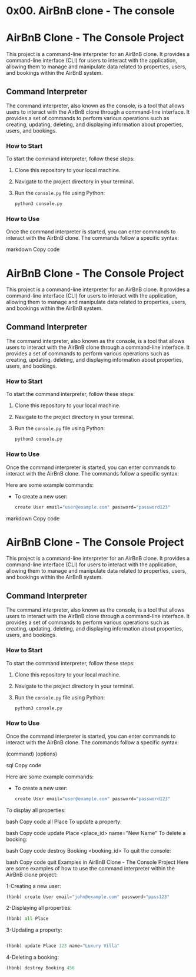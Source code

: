 # 0x00. AirBnB clone - The console

# AirBnB Clone - The Console Project

This project is a command-line interpreter for an AirBnB clone. It provides a command-line interface (CLI) for users to interact with the application, allowing them to manage and manipulate data related to properties, users, and bookings within the AirBnB system.

## Command Interpreter

The command interpreter, also known as the console, is a tool that allows users to interact with the AirBnB clone through a command-line interface. It provides a set of commands to perform various operations such as creating, updating, deleting, and displaying information about properties, users, and bookings.

### How to Start

To start the command interpreter, follow these steps:

1. Clone this repository to your local machine.
2. Navigate to the project directory in your terminal.
3. Run the `console.py` file using Python:

    ```bash
    python3 console.py
    ```

### How to Use

Once the command interpreter is started, you can enter commands to interact with the AirBnB clone. The commands follow a specific syntax:

markdown
Copy code
# AirBnB Clone - The Console Project

This project is a command-line interpreter for an AirBnB clone. It provides a command-line interface (CLI) for users to interact with the application, allowing them to manage and manipulate data related to properties, users, and bookings within the AirBnB system.

## Command Interpreter

The command interpreter, also known as the console, is a tool that allows users to interact with the AirBnB clone through a command-line interface. It provides a set of commands to perform various operations such as creating, updating, deleting, and displaying information about properties, users, and bookings.

### How to Start

To start the command interpreter, follow these steps:

1. Clone this repository to your local machine.
2. Navigate to the project directory in your terminal.
3. Run the `console.py` file using Python:

    ```bash
    python3 console.py
    ```

### How to Use

Once the command interpreter is started, you can enter commands to interact with the AirBnB clone. The commands follow a specific syntax:

Here are some example commands:

- To create a new user:
  ```bash
  create User email="user@example.com" password="password123"

markdown
Copy code
# AirBnB Clone - The Console Project

This project is a command-line interpreter for an AirBnB clone. It provides a command-line interface (CLI) for users to interact with the application, allowing them to manage and manipulate data related to properties, users, and bookings within the AirBnB system.

## Command Interpreter

The command interpreter, also known as the console, is a tool that allows users to interact with the AirBnB clone through a command-line interface. It provides a set of commands to perform various operations such as creating, updating, deleting, and displaying information about properties, users, and bookings.

### How to Start

To start the command interpreter, follow these steps:

1. Clone this repository to your local machine.
2. Navigate to the project directory in your terminal.
3. Run the `console.py` file using Python:

    ```bash
    python3 console.py
    ```

### How to Use

Once the command interpreter is started, you can enter commands to interact with the AirBnB clone. The commands follow a specific syntax:

(command) (options)

sql
Copy code

Here are some example commands:

- To create a new user:
  ```bash
  create User email="user@example.com" password="password123"
To display all properties:

bash
Copy code
all Place
To update a property:

bash
Copy code
update Place <place_id> name="New Name"
To delete a booking:

bash
Copy code
destroy Booking <booking_id>
To quit the console:

bash
Copy code
quit
Examples in AirBnB Clone - The Console Project
Here are some examples of how to use the command interpreter within the AirBnB clone project:

1-Creating a new user:

```python
(hbnb) create User email="john@example.com" password="pass123"
```

2-Displaying all properties:

```python
(hbnb) all Place
```

3-Updating a property:
```python

(hbnb) update Place 123 name="Luxury Villa"
```

4-Deleting a booking:

```python
(hbnb) destroy Booking 456
```
